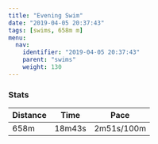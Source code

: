 ```yaml
---
title: "Evening Swim"
date: "2019-04-05 20:37:43"
tags: [swims, 658m m]
menu:
  nav:
    identifier: "2019-04-05 20:37:43"
    parent: "swims"
    weight: 130
---
```


### Stats

| Distance | Time | Pace |
|----------|------|------|
|658m|18m43s|2m51s/100m|
